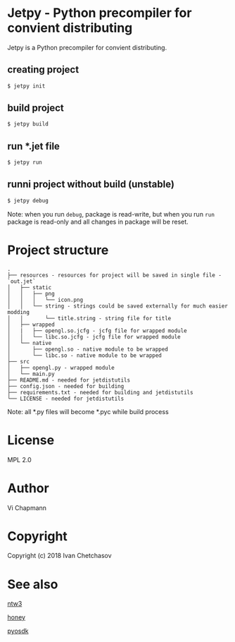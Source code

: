 # Jetpy - Python precompiler for convient distributing

Jetpy is a Python precompiler for convient distributing.

## creating project

```sh
$ jetpy init
```

## build project

```sh
$ jetpy build
```

## run *.jet file

```sh
$ jetpy run
```

## runni project without build (unstable)

```sh
$ jetpy debug
```

Note: when you run `debug`, package is read-write, but when you run `run` package is read-only
and all changes in package will be reset.

# Project structure

```
.
├── resources - resources for project will be saved in single file - `out.jet`
│   ├── static
│   │   ├── png
│   │   │   └── icon.png
│   │   └── string - strings could be saved externally for much easier modding
│   │       └── title.string - string file for title
│   ├── wrapped
│   |   ├── opengl.so.jcfg - jcfg file for wrapped module
│   │   └── libc.so.jcfg - jcfg file for wrapped module
│   └── native
│       ├── opengl.so - native module to be wrapped
│       └── libc.so - native module to be wrapped
├── src
│   ├── opengl.py - wrapped module
│   └── main.py
├── README.md - needed for jetdistutils
├── config.json - needed for building
├── requirements.txt - needed for building and jetdistutils
└── LICENSE - needed for jetdistutils
```

Note: all *.py files will become *.pyc while build process

# License

MPL 2.0

# Author

Vi Chapmann

# Copyright

Copyright (c) 2018 Ivan Chetchasov

# See also

[ntw3](https://github.com/vivavy/ntw3)

[honey](https://github.com/vivavy/honey)

[pyosdk](https://github.com/vivavy/pyosdk)
